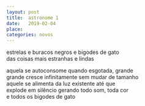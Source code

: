 ```yaml
---
layout: post
title:  astronome 1
date:   2019-02-04
place:
categories: novos
---
```


<!--more-->
estrelas e buracos negros e bigodes de gato  
das coisas mais estranhas e lindas  

aquela se autoconsome quando esgotada, grande  
grande cresce infinitamente sem mudar de tamanho  
aquele se alimenta da luz existente até que  
explode em silêncio gerando todo som, toda cor  
e todos os bigodes de gato
